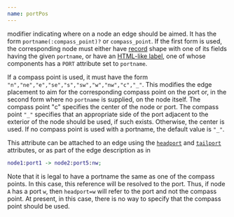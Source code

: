 ```yaml
---
name: portPos
---
```

modifier indicating where on a node an edge should be aimed. It has the form
`portname(:compass_point)?` or `compass_point`. If the first form is
used, the corresponding node must either have [record](shapes.html#record)
shape with one of its fields having the given `portname`, or have an
[HTML-like label](shapes.html#html), one of whose components has a `PORT`
attribute set to `portname`.

If a compass point is used, it must have the form
`"n","ne","e","se","s","sw","w","nw","c","_"`. This modifies the edge
placement to aim for the corresponding compass point on the port or, in the
second form where no `portname` is supplied, on the node itself. The compass
point "c" specifies the center of the node or port. The compass point `"_"`
specifies that an appropriate side of the port adjacent to the exterior of
the node should be used, if such exists. Otherwise, the center is used. If no
compass point is used with a portname, the default value is `"_"`.

This attribute can be attached to an edge using the
[`headport`](#d:headport) and [`tailport`](#d:tailport) attributes, or as part of the
edge description as in

```dot
node1:port1 -> node2:port5:nw;
```

Note that it is legal to have a portname the same as one of the compass
points. In this case, this reference will be resolved to the port. Thus, if
node `A` has a port `w`, then `headport=w` will refer to the port and not the
compass point. At present, in this case, there is no way to specify that the
compass point should be used.
